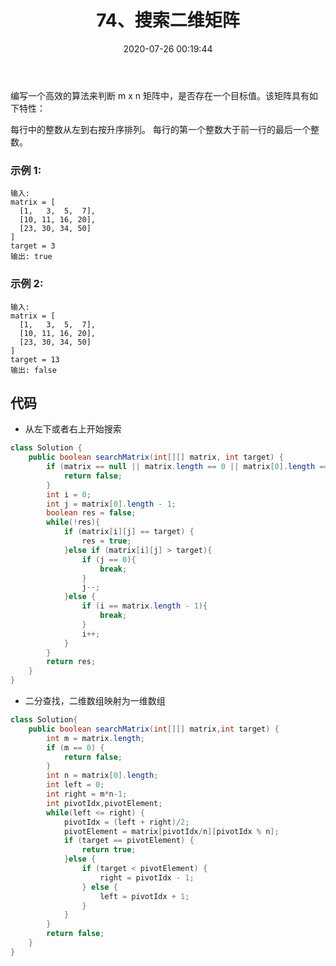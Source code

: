 ﻿---
title: 74、搜索二维矩阵
categories:
- leetcode
tags:
  - null
date: 2020-07-26 00:19:44
---

编写一个高效的算法来判断 m x n 矩阵中，是否存在一个目标值。该矩阵具有如下特性：

每行中的整数从左到右按升序排列。
每行的第一个整数大于前一行的最后一个整数。
### 示例 1:
```
输入:
matrix = [
  [1,   3,  5,  7],
  [10, 11, 16, 20],
  [23, 30, 34, 50]
]
target = 3
输出: true
```
### 示例 2:
```
输入:
matrix = [
  [1,   3,  5,  7],
  [10, 11, 16, 20],
  [23, 30, 34, 50]
]
target = 13
输出: false
```
<!-- 来源：力扣（LeetCode）
链接：https://leetcode-cn.com/problems/search-a-2d-matrix
著作权归领扣网络所有。商业转载请联系官方授权，非商业转载请注明出处。 -->

## 代码
- 从左下或者右上开始搜索
```java
class Solution {
    public boolean searchMatrix(int[][] matrix, int target) {
        if (matrix == null || matrix.length == 0 || matrix[0].length == 0) {
            return false;
        }
        int i = 0;
        int j = matrix[0].length - 1;
        boolean res = false;
        while(!res){
            if (matrix[i][j] == target) {
                res = true;
            }else if (matrix[i][j] > target){
                if (j == 0){
                    break;
                }
                j--;
            }else {
                if (i == matrix.length - 1){
                    break;
                }
                i++;
            }
        }
        return res;
    }
}
```
- 二分查找，二维数组映射为一维数组
```java
class Solution{
    public boolean searchMatrix(int[][] matrix,int target) {
        int m = matrix.length;
        if (m == 0) {
            return false;
        }
        int n = matrix[0].length;
        int left = 0;
        int right = m*n-1;
        int pivotIdx,pivotElement;
        while(left <= right) {
            pivotIdx = (left + right)/2;
            pivotElement = matrix[pivotIdx/n][pivotIdx % n];
            if (target == pivotElement) {
                return true;
            }else {
                if (target < pivotElement) {
                    right = pivotIdx - 1;
                } else {
                    left = pivotIdx + 1;
                }
            }
        }
        return false;
    }
}
```